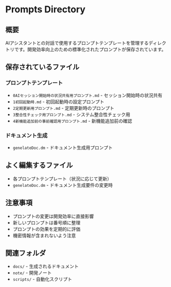# Prompts Directory

## 概要
AIアシスタントとの対話で使用するプロンプトテンプレートを管理するディレクトリです。開発効率向上のための標準化されたプロンプトが保存されています。

## 保存されているファイル

### プロンプトテンプレート
- `0AIセッション開始時の状況共有用プロンプト.md` - セッション開始時の状況共有
- `1初回起動時.md` - 初回起動時の設定プロンプト
- `2定期更新用プロンプト.md` - 定期更新時のプロンプト
- `3整合性チェック用プロンプト.md` - システム整合性チェック用
- `4新機能追加前の事前確認用プロンプト.md` - 新機能追加前の確認

### ドキュメント生成
- `genelateDoc.dm` - ドキュメント生成用プロンプト

## よく編集するファイル
- 各プロンプトテンプレート（状況に応じて更新）
- `genelateDoc.dm` - ドキュメント生成要件の変更時

## 注意事項
- プロンプトの変更は開発効率に直接影響
- 新しいプロンプトは番号順に整理
- プロンプトの効果を定期的に評価
- 機密情報が含まれないよう注意

## 関連フォルダ
- `docs/` - 生成されるドキュメント
- `note/` - 開発ノート
- `scripts/` - 自動化スクリプト

